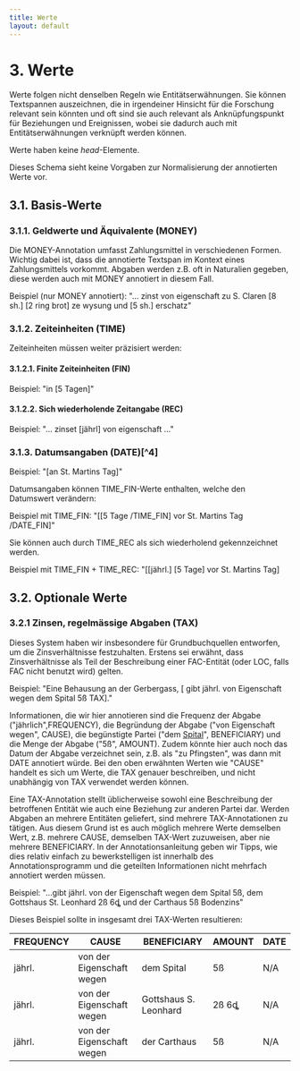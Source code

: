 ```yaml
---
title: Werte
layout: default
---
```


# 3. Werte

Werte folgen nicht denselben Regeln wie Entitätserwähnungen. Sie können
Textspannen auszeichnen, die in irgendeiner Hinsicht für die Forschung
relevant sein könnten und oft sind sie auch relevant als
Anknüpfungspunkt für Beziehungen und Ereignissen, wobei sie dadurch auch
mit Entitätserwähnungen verknüpft werden können.

Werte haben keine *head*-Elemente.

Dieses Schema sieht keine Vorgaben zur Normalisierung der annotierten
Werte vor.

## 3.1. Basis-Werte

### 3.1.1. Geldwerte und Äquivalente (MONEY)

Die MONEY-Annotation umfasst Zahlungsmittel in verschiedenen Formen.
Wichtig dabei ist, dass die annotierte Textspan im Kontext eines
Zahlungsmittels vorkommt. Abgaben werden z.B. oft in Naturalien gegeben,
diese werden auch mit MONEY annotiert in diesem Fall.

Beispiel (nur MONEY annotiert): "\... zinst von eigenschaft zu S. Claren
\[8 sh.\] \[2 ring brot\] ze wysung und \[5 sh.\] erschatz"

### 3.1.2. Zeiteinheiten (TIME)

Zeiteinheiten müssen weiter präzisiert werden:

#### 3.1.2.1. Finite Zeiteinheiten (FIN)

Beispiel: "in \[5 Tagen\]"

#### 3.1.2.2. Sich wiederholende Zeitangabe (REC)

Beispiel: "\... zinset \[jährl\] von eigenschaft ..."

### 3.1.3. Datumsangaben (DATE)[^4]

Beispiel: "\[an St. Martins Tag\]"

Datumsangaben können TIME_FIN-Werte enthalten, welche den Datumswert
verändern:

Beispiel mit TIME_FIN: "\[\[5 Tage /TIME_FIN\] vor St. Martins Tag
/DATE_FIN\]"

Sie können auch durch TIME_REC als sich wiederholend gekennzeichnet
werden.

Beispiel mit TIME_FIN + TIME_REC: "\[\[jährl.\] \[5 Tage\] vor St.
Martins Tag\]

## 3.2. Optionale Werte

### 3.2.1 Zinsen, regelmässige Abgaben (TAX)

Dieses System haben wir insbesondere für Grundbuchquellen entworfen, um
die Zinsverhältnisse festzuhalten. Erstens sei erwähnt, dass
Zinsverhältnisse als Teil der Beschreibung einer FAC-Entität (oder LOC,
falls FAC nicht benutzt wird) gelten.

Beispiel: "Eine Behausung an der Gerbergass, \[ gibt jährl. von
Eigenschaft wegen dem Spital 5ß TAX\]."

Informationen, die wir hier annotieren sind die Frequenz der Abgabe
("jährlich",FREQUENCY), die Begründung der Abgabe ("von Eigenschaft
wegen", CAUSE), die begünstigte Partei ("dem <u>Spital</u>",
BENEFICIARY) und die Menge der Abgabe ("5ß", AMOUNT). Zudem könnte hier
auch noch das Datum der Abgabe verzeichnet sein, z.B. als "zu
Pfingsten", was dann mit DATE annotiert würde. Bei den oben erwähnten
Werten wie "CAUSE" handelt es sich um Werte, die TAX genauer
beschreiben, und nicht unabhängig von TAX verwendet werden können.

Eine TAX-Annotation stellt üblicherweise sowohl eine Beschreibung der
betroffenen Entität wie auch eine Beziehung zur anderen Partei dar.
Werden Abgaben an mehrere Entitäten geliefert, sind mehrere
TAX-Annotationen zu tätigen. Aus diesem Grund ist es auch möglich
mehrere Werte demselben Wert, z.B. mehrere CAUSE, demselben TAX-Wert
zuzuweisen, aber nie mehrere BENEFICIARY. In der Annotationsanleitung
geben wir Tipps, wie dies relativ einfach zu bewerkstelligen ist
innerhalb des Annotationsprogramm und die geteilten Informationen nicht
mehrfach annotiert werden müssen.

Beispiel: "\...gibt jährl. von der Eigenschaft wegen dem Spital 5ß, dem
Gottshaus St. Leonhard 2ß 6ȡ und der Carthaus 5ß Bodenzins"

Dieses Beispiel sollte in insgesamt drei TAX-Werten resultieren:

| FREQUENCY | CAUSE | BENEFICIARY | AMOUNT | DATE |
|---|---|---|---|---|
| jährl. | von der Eigenschaft wegen | dem Spital | 5ß | N/A |
| jährl. | von der Eigenschaft wegen | Gottshaus S. Leonhard | 2ß 6ȡ | N/A |
| jährl. | von der Eigenschaft wegen | der Carthaus | 5ß | N/A |